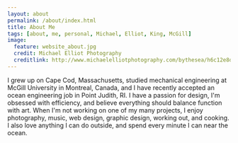 ```yaml
---
layout: about
permalink: /about/index.html
title: About Me
tags: [about, me, personal, Michael, Elliot, King, McGill]
image:
  feature: website_about.jpg
  credit: Michael Elliot Photography
  creditlink: http://www.michaelelliotphotography.com/bythesea/h6c12e8d0#h6cf341a6
---
```


I grew up on Cape Cod, Massachusetts, studied mechanical engineering at McGill University in Montreal, Canada, and I have recently accepted an ocean engineering job in Point Judith, RI.  I have a passion for design, I'm obsessed with efficiency, and believe everything should balance function with art.  When I'm not working on one of my many projects, I enjoy photography, music, web design, graphic design, working out, and cooking. I also love anything I can do outside, and spend every minute I can near the ocean. 
